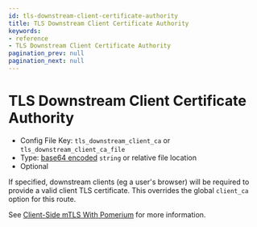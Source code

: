 ```yaml
---
id: tls-downstream-client-certificate-authority
title: TLS Downstream Client Certificate Authority
keywords:
- reference
- TLS Downstream Client Certificate Authority
pagination_prev: null
pagination_next: null
---
```



# TLS Downstream Client Certificate Authority
- Config File Key: `tls_downstream_client_ca` or `tls_downstream_client_ca_file`
- Type: [base64 encoded](https://en.wikipedia.org/wiki/Base64) `string` or relative file location
- Optional

If specified, downstream clients (eg a user's browser) will be required to provide a valid client TLS
certificate. This overrides the global `client_ca` option for this route.

See [Client-Side mTLS With Pomerium](/docs/guides/mtls) for more information.

